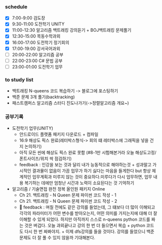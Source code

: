 
### schedule
- [x] 7:00-9:00 검도장
- [x] 9:30-11:00 도전학기 UNITY
- [x] 11:00-12:30 알고리즘 백트래킹 강의듣기 + BOJ백트래킹 문제풀기
- [x] 12:30-15:00 목동수학과외
- [x] 16:00-17:00 도전학기 정기회의
- [x] 17:00-19:00 강서국어과외
- [ ] 20:00-22:00 알고리즘 공부
- [ ] 22:00-23:00 C# 문법 공부
- [ ] 23:00-01:00 도전학기 업무

### to study list
- 백트래킹 N-queens 코드 복습하기 -> 블로그에 포스팅하기
- 백준 문제 3개 풀기(backtracking)
- 패스트캠퍼스 알고리즘 스터디 진도나가기(->정렬알고리즘 개요~)

### 공부기록
- 도전학기 업무(UNITY)
  - 안드로이드 플랫폼 패키지 다운로드 + 컴파일 
  - 16:9 해상도 픽스 완료(레터박스형식-> 회의 떄 레터박스에 그래픽을 넣을 건지 논의하기)
  - 아직 모든 씬에 해상도 픽스 완료 못함 (#8-1만 시험해본거라 오늘 해상도고정/폰트사이즈/위치 싹 점검하기)
  - feedback : 인강을 보는 것과 달리 내가 능동적으로 해야하는것 + 성과말고 가시적인 결과물이 없음이 가끔 업무가 하기 싫다는 마음을 들게한다 but 항상 체계적인 업무계획과 미루지 않는 것이 중요하다.미루다가 다시 업무하면, 업무 내용 복기하는 데에만 엄청난 시간과 노력이 소요된다는 것 기억하기
- 알고리즘 / 기술면접 완전 정복 올인원 패키지 Online
  - Ch 21. 백트래킹 - N Queen 문제 파이썬 코드 작성 - 1
  - Ch 21. 백트래킹 - N Queen 문제 파이썬 코드 작성 - 2
  - &#128640; feedback : 며칠 전에도 같은 강의를 들었는데, 그 떄보다 더 많이 이해되고 각각의 파라미터가 어떤 변수를 받아오는지, 어떤 의미를 가지는지에 대해 더 잘 이해할 수 있게 되었다. 하지만 아직까지 스스로 n-queens python 코드를 짜는 것은 버겁다. 오늘 과외끝나고 강의 한 번 더 들으면서 복습 + python 코드도 다시 한 번 짜봐야지. + 이제 dfs강의를 들을 것이다. 강의를 들었으니 백준 문제도 더 잘 풀 수 있지 않을까 기대해본다.
